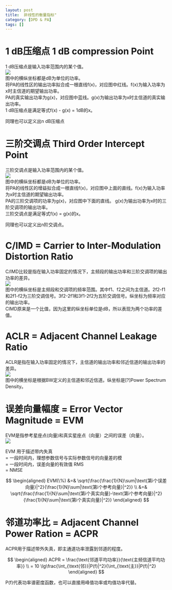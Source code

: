 ```yaml
---
layout: post
title:  非线性的衡量指标"
category: [DPD & PA]
tags: []
---
```


# 1 dB压缩点 1 dB compression Point 

1 dB压缩点是输入功率范围内的某个值。  
![](http://windmissing.github.io/images/2020/9.png)  
图中的横纵坐标都是dB为单位的功率。  
将PA的线性区的输出功率拟合成一根直线f(x)，对应图中红线。f(x)为输入功率为x时主信道的期望输出功率。    
PA的真实输出功率为g(x)，对应图中蓝线。g(x)为输出功率为x时主信道的真实输出功率。     
1 dB压缩点是满足等式f(x) - g(x) = 1dB的x。  

同理也可以定义出n dB压缩点  

# 三阶交调点 Third Order Intercept Point

三阶交调点是输入功率范围内的某个值。    
![](http://windmissing.github.io/images/2020/6.png)  
图中的横纵坐标都是dB为单位的功率。  
将PA的线性区的增益拟合成一根直线f(x)，对应图中上面的直线。f(x)为输入功率为x时主信道的期望输出功率。      
PA的三阶交调项的功率为g(x)，对应图中下面的直线。 g(x)为输出功率为x时的三阶交调项的输出功率。      
三阶交调点是满足等式f(x) = g(x)的x。  

同理也可以定义出n阶交调点。  

# C/IMD = Carrier to Inter-Modulation Distortion Ratio

C/IMD比较是指在输入功率固定的情况下，主频段的输出功率和三阶交调项的输出功率的差异。  
![](http://windmissing.github.io/images/2020/7.png)  
图中的横纵坐标是主频段和交调项的频率范围。其中f1、f2之间为主信道。2f2-f1和2f1-f2为三阶交调信号。3f2-2f1和3f1-2f2为五阶交调信号。纵坐标为频率对应的输出功率。  
CIMD原来是一个比值，因为这里的纵坐标单位是dB，所以表现为两个功率的差值。  

# ACLR = Adjacent Channel Leakage Ratio

ACLR是指在输入功率固定的情况下，主信道的输出功率和邻近信道的输出功率的差异。  
![](http://windmissing.github.io/images/2020/8.png)  
图中的横坐标是根据BW定义的主信道和邻近信道。纵坐标是[?]Power Spectrum Density。  

# 误差向量幅度 = Error Vector Magnitude = EVM

EVM是指参考星座点(向量)和真实星座点（向量）之间的误差（向量）。  
![](http://windmissing.github.io/images/2020/10.png)  

 EVM 用于描述带内失真  
 = 一段时间内，理想参数信号与实际参数信号的向量差的模  
 = 一段时间内，误差向量的有效值 RMS  
 = NMSE

 $$
 \begin{aligned}
 EVM(\%) &=& \sqrt{\frac{\frac{1}{N}\sum|\text{第i个误差向量}|^2}{\frac{1}{N}\sum|\text{第i个参考向量}|^2}} \\
 &=& \sqrt{\frac{\frac{1}{N}\sum|\text{第i个真实向量}-\text{第i个参考向量}|^2}{\frac{1}{N}\sum|\text{第i个真实向量}|^2}}
 \end{aligned}
 $$

# 邻道功率比 = Adjacent Channel Power Ration = ACPR

ACPR用于描述带外失真，即主通道功率泄露到邻道的程度。  

$$
\begin{aligned}
ACPR = \frac{\text{邻道平均功率}}{\text{主频信道平均功率}}   \\
= 10 \lg\frac{\int_{\text{邻}}|P(f)|^2}{\int_{\text{主}}|P(f)|^2}
\end{aligned}
$$

P(f)代表功率谱密度函数，也可以直接用峰值功率或均值功率代替。  


